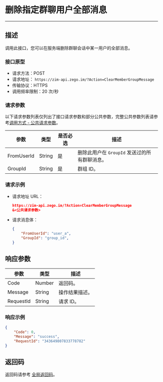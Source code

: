 

# 删除指定群聊用户全部消息

---

## 描述

调用此接口，您可以在服务端删除群聊会话中某一用户的全部消息。

### 接口原型
- 请求方法：POST
- 请求地址： `https://zim-api.zego.im/?Action=ClearMemberGroupMessage`
- 传输协议：HTTPS
- 调用频率限制：20 次/秒

### 请求参数

以下请求参数列表仅列出了接口请求参数和部分公共参数，完整公共参数列表请参考[调用方式 - 公共请求参数](/zim-server/accessing-server-apis#公共请求参数)。

| 参数 | 类型 | 是否必选 | 描述 |
|------|------|----------|------|
| FromUserId | String | 是 | 删除此用户在 `GroupId` 发送过的所有群聊消息。 |
| GroupId | String | 是 | 群组 ID。 |

### 请求示例

- 请求地址 URL：

  ```json
  https://zim-api.zego.im/?Action=ClearMemberGroupMessage
  &<公共请求参数>
  ```

- 请求消息体：
  ```json
  {
      "FromUserId": "user_a",
      "GroupId": "group_id",
  }
  ```
  
## 响应参数
| 参数 | 类型 | 描述 |
|------|------|------|
| Code | Number | 返回码。 |
| Message | String | 操作结果描述。 |
| RequestId | String | 请求 ID。 |

### 响应示例

```json
{
    "Code": 0,
    "Message": "success",
    "RequestId": "343649807833778782"
}
```

## 返回码

返回码请参考 [全局返回码](/zim-server/return-codes)。